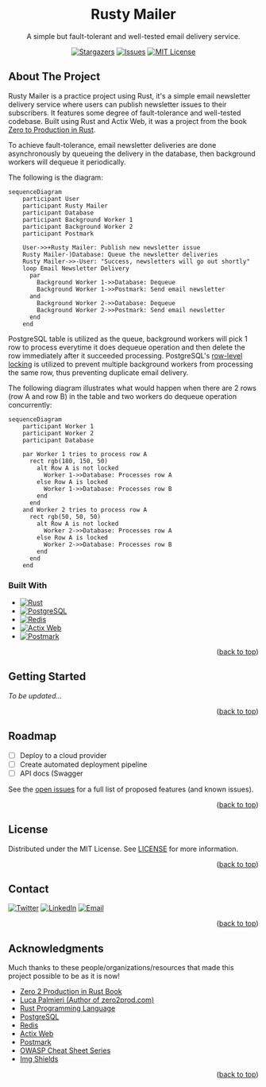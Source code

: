 <div id="top"></div>

<!-- PROJECT LOGO -->
<br />
<div align="center">
  <h1 align="center">Rusty Mailer</h1>

  <p align="center">
    A simple but fault-tolerant and well-tested email delivery service.
  </p>
  
  <div align="center">
  
  [![Stargazers][stars-shield]][stars-url]
  [![Issues][issues-shield]][issues-url]
  [![MIT License][license-shield]][license-url]

  </div>
</div>


<!-- TABLE OF CONTENTS -->
<!-- <details>
  <summary>Table of Contents</summary>
  <ol>
    <li>
      <a href="#about-the-project">About The Project</a>
      <ul>
        <li><a href="#built-with">Built With</a></li>
      </ul>
    </li>
    <li>
      <a href="#getting-started">Getting Started</a>
      <ul>
        <li><a href="#prerequisites">Prerequisites</a></li>
        <li><a href="#installation">Installation</a></li>
      </ul>
    </li>
    <li><a href="#usage">Usage</a></li>
    <li><a href="#roadmap">Roadmap</a></li>
    <li><a href="#contributing">Contributing</a></li>
    <li><a href="#license">License</a></li>
    <li><a href="#contact">Contact</a></li>
    <li><a href="#acknowledgments">Acknowledgments</a></li>
  </ol>
</details> -->



<!-- ABOUT THE PROJECT -->
## About The Project

Rusty Mailer is a practice project using Rust, it's a simple email newsletter delivery 
service where users can publish newsletter issues to their subscribers. 
It features some degree of fault-tolerance and well-tested codebase. Built using Rust 
and Actix Web, it was a project from the book [Zero to Production in Rust](https://zero2prod.com).

To achieve fault-tolerance, email newsletter deliveries are done asynchronously by 
queueing the delivery in the database, then background workers will dequeue it periodically. 

The following is the diagram:
```mermaid
sequenceDiagram
    participant User
    participant Rusty Mailer
    participant Database
    participant Background Worker 1
    participant Background Worker 2
    participant Postmark
    
    User->>+Rusty Mailer: Publish new newsletter issue
    Rusty Mailer-)Database: Queue the newsletter deliveries
    Rusty Mailer->>-User: "Success, newsletters will go out shortly"
    loop Email Newsletter Delivery
      par
        Background Worker 1->>Database: Dequeue
        Background Worker 1->>Postmark: Send email newsletter
      and
        Background Worker 2->>Database: Dequeue
        Background Worker 2->>Postmark: Send email newsletter
      end
    end
```

PostgreSQL table is utilized as the queue, background workers will pick 1 row to process everytime it does 
dequeue operation and then delete the row immediately after it succeeded processing.
PostgreSQL's [row-level locking](https://www.postgresql.org/docs/current/explicit-locking.html) 
is utilized to prevent multiple background workers from processing the same row, 
thus preventing duplicate email delivery.

The following diagram illustrates what would happen when there are 2 rows (row A and row B) in the table 
and two workers do dequeue operation concurrently:
```mermaid
sequenceDiagram
    participant Worker 1
    participant Worker 2
    participant Database
    
    par Worker 1 tries to process row A
      rect rgb(180, 150, 50)
        alt Row A is not locked
          Worker 1->>Database: Processes row A
        else Row A is locked
          Worker 1->>Database: Processes row B
        end
      end
    and Worker 2 tries to process row A
      rect rgb(50, 50, 50)
        alt Row A is not locked
          Worker 2->>Database: Processes row A
        else Row A is locked
          Worker 2->>Database: Processes row B
        end
      end
    end
```


### Built With

* [![Rust][rust-shield]][rust-url]
* [![PostgreSQL][postgre-shield]][postgre-url]
* [![Redis][redis-shield]][redis-url]
* [![Actix Web][actix-web-shield]][actix-web-url]
* [![Postmark][postmark-shield]][postmark-url]

<p align="right">(<a href="#top">back to top</a>)</p>



<!-- GETTING STARTED -->
## Getting Started
_To be updated..._

<p align="right">(<a href="#top">back to top</a>)</p>

<!-- ROADMAP -->
## Roadmap

- [ ] Deploy to a cloud provider
- [ ] Create automated deployment pipeline
- [ ] API docs (Swagger

See the [open issues][issues-url] for a full list of proposed features (and known issues).

<p align="right">(<a href="#top">back to top</a>)</p>


<!-- LICENSE -->
## License

Distributed under the MIT License. See [LICENSE][license-url] for more information.

<p align="right">(<a href="#top">back to top</a>)</p>



<!-- CONTACT -->
## Contact

[![Twitter][twitter-shield]][twitter-url] 
[![LinkedIn][linkedin-shield]][linkedin-url] 
[![Email][gmail-shield]][mail-url]

<p align="right">(<a href="#top">back to top</a>)</p>



<!-- ACKNOWLEDGMENTS -->
## Acknowledgments

Much thanks to these people/organizations/resources that made this project possible to be as it is now!

* [Zero 2 Production in Rust Book](https://zero2prod.com)
* [Luca Palmieri (Author of zero2prod.com)](https://lpalmieri.com)
* [Rust Programming Language][rust-url]
* [PostgreSQL][postgre-url]
* [Redis][redis-url]
* [Actix Web][actix-web-url]
* [Postmark][postmark-url]
* [OWASP Cheat Sheet Series](https://cheatsheetseries.owasp.org/)
* [Img Shields](https://shields.io)

<p align="right">(<a href="#top">back to top</a>)</p>



<!-- MARKDOWN LINKS & IMAGES -->
<!-- https://www.markdownguide.org/basic-syntax/#reference-style-links -->
[repo-url]: (https://github.com/danilhendrasr/rusty-mailer)
[stars-shield]: https://img.shields.io/github/stars/danilhendrasr/rusty-mailer.svg?style=for-the-badge
[stars-url]: https://github.com/danilhendrasr/rusty-mailer/stargazers
[issues-shield]: https://img.shields.io/github/issues/danilhendrasr/rusty-mailer.svg?style=for-the-badge
[issues-url]: https://github.com/danilhendrasr/rusty-mailer/issues
[license-shield]: https://img.shields.io/github/license/danilhendrasr/rusty-mailer.svg?style=for-the-badge
[license-url]: https://github.com/danilhendrasr/rusty-mailer/blob/main/LICENSE

[twitter-shield]: https://img.shields.io/badge/Twitter-1DA1F2.svg?style=for-the-badge&logo=twitter&logoColor=white
[twitter-url]: https://twitter.com/danilhendrasr
[linkedin-shield]: https://img.shields.io/badge/LinkedIn-0A66C2.svg?style=for-the-badge&logo=linkedin&logoColor=white
[linkedin-url]: https://linkedin.com/in/danilhendrasr
[gmail-shield]: https://img.shields.io/badge/Email-EA4335.svg?style=for-the-badge&logo=gmail&logoColor=white
[mail-url]: mailto:danilhendrasr@gmail.com

[rust-shield]: https://img.shields.io/badge/rust-000?style=for-the-badge&logo=rust&logoColor=white
[rust-url]: https://rust-lang.org/
[postgre-shield]: https://img.shields.io/badge/PostgreSQL-4169e1?style=for-the-badge&logo=postgresql&logoColor=white
[postgre-url]: https://postgresql.org/
[redis-shield]: https://img.shields.io/badge/Redis-dc382d?style=for-the-badge&logo=redis&logoColor=white
[redis-url]: https://redis.io/
[actix-web-shield]: https://img.shields.io/badge/actix%20web-111?style=for-the-badge
[actix-web-url]: https://actix.rs/
[postmark-shield]: https://img.shields.io/badge/postmark-ffde00?style=for-the-badge
[postmark-url]: https://postmarkapp.com/
